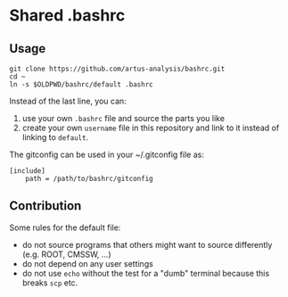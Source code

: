 Shared .bashrc
==============

Usage
-----

    git clone https://github.com/artus-analysis/bashrc.git
    cd ~
    ln -s $OLDPWD/bashrc/default .bashrc

Instead of the last line, you can:

1. use your own `.bashrc` file and source the parts you like
2. create your own `username` file in this repository and
   link to it instead of linking to `default`.

The gitconfig can be used in your ~/.gitconfig file as:

    [include]
        path = /path/to/bashrc/gitconfig

Contribution
------------

Some rules for the default file:
- do not source programs that others might want to source differently (e.g. ROOT, CMSSW, ...)
- do not depend on any user settings
- do not use `echo` without the test for a "dumb" terminal because this breaks `scp` etc.


